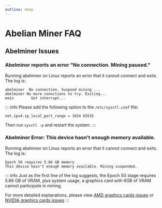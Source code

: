 ```yaml
---
outline: deep
---
```


# Abelian Miner FAQ

## Abelminer Issues

### <Badge type="warning" text="QUESTION" /> Abelminer reports an error "No connection. Mining paused."

Running abelmner on Linux reports an error that it cannot connect and exits. The log is:
```text
abelminer  No connection. Suspend mining ...
abelminer No more connctions to try. Exiting...
main        Got interrupt...
```

::: info <Badge type="tip" text="ANSWER" />
Please add the following option to the `/etc/sysctl.conf` file:
```bash
net.ipv4.ip_local_port_range = 1024 65535
```
Then run `sysctl -p` and restart the system.
:::

### <Badge type="warning" text="QUESTION" /> Abelminer Error: This device hasn't enough memory available.

Running abelmner on Linux reports an error that it cannot connect and exits. The log is:
```text
Epoch 50 requires 5.66 GB memory
This device hasn't enough memory available. Mining suspended.
```

::: info <Badge type="tip" text="ANSWER" />
Just as the first line of the log suggests, the Epoch 50 stage requires 5.66 GB of VRAM, plus system usage, a graphics card with 6GB of VRAM cannot participate in mining.

For more detailed explanations, please view [AMD graphics cards issues](/faq/hardware-issues/amd) or [NVIDIA graphics cards issues](/faq/hardware-issues/nvidia)
:::